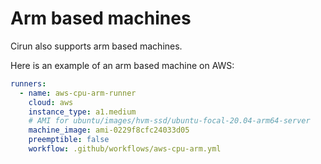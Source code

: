 # Arm based machines

Cirun also supports arm based machines.

Here is an example of an arm based machine on AWS:

```yaml
runners:
  - name: aws-cpu-arm-runner
    cloud: aws
    instance_type: a1.medium
    # AMI for ubuntu/images/hvm-ssd/ubuntu-focal-20.04-arm64-server
    machine_image: ami-0229f8cfc24033d05
    preemptible: false
    workflow: .github/workflows/aws-cpu-arm.yml
```
